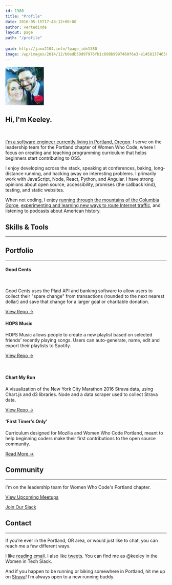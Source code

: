 ```yaml
---
id: 1380
title: "Profile"
date: 2016-05-15T17:48:12+00:00
author: vertedinde
layout: page
path: "/profile"

guid: http://jaxx2104.info/?page_id=1380
image: /wp/images/2014/12/b0edb59d97976fb1c698b9997460f6e3-e1458137465824.jpg
---
```



<section class="text-left">
  <div class="container">
    <img src="keeley-pic.jpg" alt="keeley-pic" class="rounded-circle mx-auto d-block" width="120px">
    <h1 class="text-center">Hi, I'm Keeley.</h1>
    </br>
    <p class="lead text-muted"><a href="https://github.com/VerteDinde">I'm a software engineer currently living in Portland, Oregon</a>. I serve on the leadership team for the Portland chapter of Women Who Code, where I focus on creating and teaching programming curriculum that helps beginners start contributing to OSS.</p>
    <p class="lead text-muted">I enjoy developing across the stack, speaking at conferences, baking, long-distance running, and hacking away on interesting problems. I primarily work with JavaScript, Node, React, Python, and Angular. I have strong opinions about open source, accessibility, promises (the callback kind), testing, and static websites.</p>
    <p class="lead text-muted">When not coding, I enjoy <a href="https://www.strava.com/athletes/3855756">running through the mountains of the Columbia Gorge</a>, <a href="https://blogs.oracle.com/ksplice/hijacking-http-traffic-on-your-home-subnet-using-arp-and-iptables">experimenting and learning new ways to route Internet traffic</a>, and listening to podcasts about American history.</p>
    <div class="service-box">
        <a href="https://github.com/vertedinde"><i class="fa fa-github fa-lg wow bounceIn" data-wow-duration="2.0s"></i></a>
        <a href="https://twitter.com/keeleyhammond"><i class="fa fa fa-twitter fa-lg wow bounceIn" data-wow-duration="2.0s"></i></a>
        <a href="https://www.linkedin.com/in/keeleyhammond"><i class="fa fa fa-linkedin fa-lg wow bounceIn" data-wow-duration="2.0s"></i></a>
        <a href="https://codepen.io/VerteDinde/"><i class="fa fa fa-codepen fa-lg wow bounceIn" data-wow-duration="2.0s"></i></a>
    </div>
  </div>
</section>

<section id="features" class="bg-danger text-center">
  <div class="container">
    <div class="row">
      <div class="col-lg-12 ">
        <h2>Skills & Tools</h2>
        <hr class="light" />
      </div>
    </div>
  </div>
  <div class="container">
    <div class="row">
      <div class="col-lg-3 col-6">
        <div class="service-box" data-toggle="tooltip" data-placement="top" title="HTML">
          <i class="fa-4x devicons devicons-html5 wow bounceIn" data-wow-duration="2.0s"></i>
        </div>
      </div>
      <div class="col-lg-3 col-6">
        <div class="service-box" data-toggle="tooltip" data-placement="top" title="JavaScript">
          <i class="fa-4x devicons devicons-javascript_badge wow bounceIn" data-wow-duration="2.0s"></i>
        </div>
      </div>
      <div class="col-lg-3 col-6">
        <div class="service-box" data-toggle="tooltip" data-placement="top" title="Node.js">
          <i class="fa-4x devicons devicons-nodejs wow bounceIn" data-wow-duration="2.0s"></i>
        </div>
      </div>
      <div class="col-lg-3 col-6">
        <div class="service-box" data-toggle="tooltip" data-placement="top" title="React">
          <i class="fa-4x devicons devicons-react wow bounceIn" data-wow-duration="2.0s"></i>
        </div>
      </div>
    </div>
    <div class="row">
      <div class="col-lg-3 col-6 ">
        <div class="service-box" data-toggle="tooltip" data-placement="top" title="Python">
          <i class="fa-4x devicons devicons-python wow bounceIn" data-wow-duration="2.0s"></i>
        </div>
      </div>
      <div class="col-lg-3 col-6 ">
        <div class="service-box" data-toggle="tooltip" data-placement="top" title="CSS">
          <i class="fa-4x devicons devicons-css3 wow bounceIn" data-wow-duration="2.0s"></i>
        </div>
      </div>
      <div class="col-lg-3 col-6 ">
        <div class="service-box" data-toggle="tooltip" data-placement="top" title="MongoDB">
          <i class="fa-4x devicons devicons-mongodb wow bounceIn" data-wow-duration="2.0s"></i>
        </div>
      </div>
      <div class="col-lg-3 col-6 ">
        <div class="service-box" data-toggle="tooltip" data-placement="top" title="Angular">
          <i class="fa-4x devicons devicons-angular wow bounceIn" data-wow-duration="2.0s"></i>
        </div>
      </div>
    </div>
    <div class="row">
      <div class="col-lg-3 col-6 ">
        <div class="service-box" data-toggle="tooltip" data-placement="top" title="PHP">
          <i class="fa-4x devicons devicons-postgresql wow bounceIn" data-wow-duration="2.0s"></i>
        </div>
      </div>
      <div class="col-lg-3 col-6 ">
        <div class="service-box" data-toggle="tooltip" data-placement="top" title="Git">
          <i class="fa-4x devicons devicons-git wow bounceIn" data-wow-duration="2.0s"></i>
        </div>
      </div>
      <div class="col-lg-3 col-6 ">
        <div class="service-box" data-toggle="tooltip" data-placement="top" title="Firebase">
          <i class="fa-4x devicons devicons-firebase wow bounceIn" data-wow-duration="2.0s"></i>
        </div>
      </div>
      <div class="col-lg-3 col-6 ">
        <div class="service-box" data-toggle="tooltip" data-placement="top" title="npm">
          <i class="fa-4x devicons devicons-npm wow bounceIn" data-wow-duration="2.0s"></i>
        </div>
      </div>
    </div>
  </div>
</section>

<section class="portfolio text-center" id="concept">
  <div class="container">
    <div class="row">
      <div class="col-lg-12">
        <h2>Portfolio </h2>
        <hr class="primary" />
      </div>
    </div>
  </div>
  <div class="container">
    <div class="row">
      <div class="col-md-6 wow slideInLeft" data-wow-duration="1.0s">
        <h4>Good Cents</h4>
        <img src="" />
        <p>Good Cents uses the Plaid API and banking software to allow users to collect their "spare change" from transactions (rounded to the next nearest dollar) and save that change for a larger goal or charitable donation.</p>
        <p><a a href="">View Repo →</a></p>
      </div>
      <div class="col-md-6 wow slideInRight" data-wow-duration="1.0s">
        <h4>HOPS Music</h4>
        <p>HOPS Music allows people to create a new playlist based on selected friends’ recently playing songs. Users can auto-generate, name, edit and export their playlists to Spotify.</p>
        <p><a a href="">View Repo →</a></p>
      </div>
    </div>
    </br>
    <div class="row">
      <div class="col-md-6 wow slideInLeft" data-wow-duration="1.0s">
        <h4>Chart My Run</h4>
        <p>A visualization of the New York City Marathon 2016 Strava data, using Chart.js and d3 libraries. Node and a data scraper used to collect Strava data.</p>
        <p><a a href="">View Repo →</a></p>
      </div>
      <div class="col-md-6 wow slideInRight" data-wow-duration="1.0s">
        <h4>'First Timer's Only'</h4>
        <p>Curriculum designed for Mozilla and Women Who Code Portland, meant to help beginning coders make their first contributions to the open source community.</p>
        <p><a a href="">Read More →</a></p>
      </div>
    </div>
  </div>
</section>

<section id="features" class="bg-danger text-center">
  <div class="container">
    <div class="row">
      <div class="col-lg-12">
        <h2>Community </h2>
        <hr class="light" />
      </div>
    </div>
  </div>
  <div class="container">
    <div>
    <p>I'm on the leadership team for Women Who Code's Portland chapter. </p>
    </div>
    <div class="row">
      <div class="col-md-6" data-wow-duration="1.0s">
        <p><a a href="">View Upcoming Meetups </a><i class="fa fa-meetup fa-lg wow bounceIn" data-wow-duration="2.0s"></i></p>
      </div>
      <div class="col-md-6" data-wow-duration="1.0s">
        <p><a a href="">Join Our Slack </a><i class="fa fa-slack fa-lg wow bounceIn" data-wow-duration="2.0s"></i></p>
      </div>
    </div>
  </div>
</section>


<!--<section id="repos">
  <div class="container">
    <div class="row">
        <div class="col-md-6 ">
            <h2 class="section-heading">Repositories</h2>
        </div>
        <div class="col-md-6 text-xs-left">
            <li><a href="">sample</a></li>
            <li><a href="">sample</a></li>
            <li><a href="">sample</a></li>
        </div>
    </div>
  </div>
</section>-->

<section id="contact">
  <div class="container text-left">
    <div class="row">
      <div class="col-lg-12 text-center">
        <h2>Contact </h2>
        <hr class="primary" />
      </div>
      <div>
        <p class="text-muted">If you’re ever in the Portland, OR area, or would just like to chat, you can reach me a few different ways.</p>
        <p class="text-muted">I like <a href="mailto:keeleyhammond@gmail.com">reading email</a>. I also like <a href="https://twitter.com/keeleyhammond">tweets</a>. You can find me as @keeley in the Women in Tech Slack.</p>
        <p class="text-muted">And if you happen to be running or biking somewhere in Portland, hit me up on <a href="https://www.strava.com/athletes/3855756">Strava</a>! I’m always open to a new running buddy.</p>
      </div>
      <div class="service-box">
          <a href="https://github.com/vertedinde"><i class="fa fa-github fa-lg wow bounceIn" data-wow-duration="2.0s"></i></a>
          <a href="https://twitter.com/keeleyhammond"><i class="fa fa fa-twitter fa-lg wow bounceIn" data-wow-duration="2.0s"></i></a>
          <a href="https://www.linkedin.com/in/keeleyhammond"><i class="fa fa fa-linkedin fa-lg wow bounceIn" data-wow-duration="2.0s"></i></a>
          <a href="https://codepen.io/VerteDinde/"><i class="fa fa fa-codepen fa-lg wow bounceIn" data-wow-duration="2.0s"></i></a>
      </div>
    </div>
  </div>
</section>